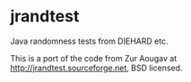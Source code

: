 jrandtest
=========

Java randomness tests from DIEHARD etc.

This is a port of the code from Zur Aougav at http://jrandtest.sourceforge.net,
BSD licensed.
